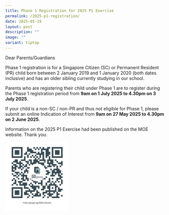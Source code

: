 ```yaml
---
title: Phase 1 Registration for 2025 P1 Exercise
permalink: /2025-p1-registration/
date: 2025-05-19
layout: post
description: ""
image: ""
variant: tiptap
---
```

<p>Dear Parents/Guardians</p>
<p>Phase 1 registration is for a Singapore Citizen (SC) or Permanent Resident
(PR) child born between 2 January 2019 and 1 January 2020 (both dates inclusive)
and has an older sibling currently studying in our school.</p>
<p>Parents who are registering their child under Phase 1 are to register
during the Phase 1 registration period from <strong>9am on 1 July 2025 to 4.30pm on 3 July 2025</strong>.</p>
<p>If your child is a non-SC / non-PR and thus not eligible for Phase 1,
please submit an online Indication of Interest from <strong>9am on 27 May 2025 to 4.30pm on 2 June 2025</strong>.</p>
<p>Information on the 2025 P1 Exercise had been published on the MOE website.
Thank you.</p><a class="isomer-image-wrapper" href="https://go.gov.sg/2026-phase1"><img style="width: 40%;" height="auto" width="100%" alt="2026 Primary 1 intake (Interest Form)" src="/images/https___go_gov_sg_2026_phase1.png"></a>
<p></p>
